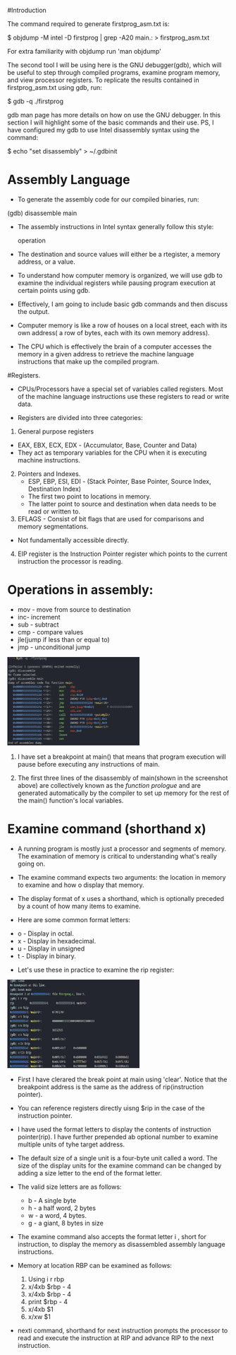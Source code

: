 #Introduction

The command required to generate firstprog_asm.txt is:

$ objdump -M intel -D firstprog | grep -A20 main.: > firstprog_asm.txt

For extra familiarity with objdump run 'man objdump'

The second tool I will be using here is the GNU debugger(gdb), which will be useful to step through compiled programs, examine program memory, and view processor registers. To replicate the results contained in firstprog_asm.txt using gdb, run:

$ gdb -q ./firstprog

gdb man page has more details on how on use the GNU debugger.  In this section I will highlight some of the basic commands and their use. PS, I have configured my gdb to use Intel disassembly syntax using the command:

$ echo "set disassembly" > ~/.gdbinit

# Assembly Language

- To generate the assembly code for our compiled binaries, run:

(gdb) disassemble main

- The assembly instructions in Intel syntax generally  follow this style:

   operation <destination> <source>

- The destination and source values will either be a rtegister, a memory address, or a value.

- To understand how computer memory is organized, we will use gdb  to examine the individual registers while pausing  program execution at certain points using gdb.
- Effectively, I am going to include basic gdb commands and then discuss the output.
- Computer memory is like a row of houses on a local street, each with its own address( a row of bytes, each with its own memory address).
- The CPU which is effectively the brain of a computer accesses the memory in a given address to retrieve the machine language instructions that make up the compiled program.

#Registers.

- CPUs/Processors have a special set of variables called registers. Most of the machine language instructions use these registers to read or write data.

- Registers are divided into three categories:
1. General purpose registers
 - EAX, EBX, ECX, EDX - (Accumulator, Base, Counter and Data)
 - They act as temporary variables for the CPU when it is executing machine instructions.

2. Pointers and Indexes.
   - ESP, EBP, ESI, EDI - (Stack Pointer, Base Pointer, Source Index, Destination Index)
   -  The first two point to locations in memory.
   - The latter point to source and destination when data needs to be read or written to.
3. EFLAGS - Consist of bit flags that are used for comparisons and memory segmentations.
- Not fundamentally accessible directly.

4. EIP register is the Instruction Pointer register which points to the current instruction the processor is reading.


# Operations in assembly:
* mov - move from source to destination
* inc- increment
* sub - subtract
* cmp - compare values
* jle(jump if less than or equal to)
* jmp - unconditional jump

<img src="disassemble.png" alt="terminal screenshot" style="width: 300px; height: 200px;">

1. I have set  a breakpoint at main() that means that program execution will pause before executing any instructions of main.

2. The first three lines of the disassembly of main(shown in the screenshot above) are collectively known as the <em>function prologue</em> and are generated automatically by the compiler to set up memory for the rest of the main() function's local variables.

# Examine command (shorthand x)
- A running program is mostly just a processor and segments of memory. The examination of memory is critical to understanding what's really going on.

- The examine command expects two arguments: the location in memory to examine and how o display that memory.
- The display format of x uses  a shorthand, which is optionally preceded by a count of how many items to examine.
- Here are some common format letters:
* o - Display in octal.
* x - Display in hexadecimal.
* u - Display in unsigned
* t - Display in binary.

- Let's use these in practice to examine the rip register:

<img src="Examine(x).png" alt="terminal screenshot" style="width: 300px; height: 200px;">

 - First I have clerared the break point at main using 'clear'. Notice that the breakpoint address is the same as the address of rip(instruction pointer).
 - You can reference registers directly uisng $rip in the case of the instruction pointer.
  
 - I have used the format letters to display the contents of instruction pointer(rip). I have further prepended ab optional number to examine multiple units of tyhe target address.

- The default size of a  single unit is a four-byte unit called a word. The size of the display units for the examine command can be changed by adding a size letter to the end of the format letter.
- The valid size letters are as follows:
  * b - A single byte
  * h - a half word, 2 bytes
  * w - a word, 4 bytes.
  * g - a giant, 8 bytes in size

- The examine command also accepts the format letter i , short for instruction, to display the memory as disassembled assembly language instructions.
- Memory at location RBP can be examined as follows:
  1. Using i r rbp
  2. x/4xb $rbp - 4
  3. x/4xb $rbp - 4
  4. print $rbp - 4
  5. x/4xb $1
  6. x/xw $1
   
- nexti command, shorthand for next instruction prompts the processor to read and execute the instruction at RIP and advance RIP to the next instruction.




































































































































